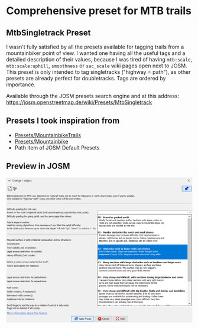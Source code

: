 # Comprehensive preset for MTB trails

## MtbSingletrack Preset

I wasn't fully satisfied by all the presets available for tagging trails from a mountainbiker point of view. I wanted one having all the useful tags and a detailed description of their values, because I was tired of having `mtb:scale`, `mtb:scale:uphill`, `smoothness` or `sac_scale` wiki pages open next to JOSM. This preset is only intended to tag singletracks ("highway = path"), as other presets are already perfect for doubletracks. Tags are ordered by importance.

Available through the JOSM presets search engine and at this address: https://josm.openstreetmap.de/wiki/Presets/MtbSingletrack

## Presets I took inspiration from

* [Presets/MountainbikeTrails](https://josm.openstreetmap.de/wiki/Presets/MountainbikeTrails)
* [Presets/Mountainbike](https://josm.openstreetmap.de/wiki/Presets/Mountainbike)
* Path item of JOSM Default Presets

## Preview in JOSM

![Preset's preview](/screenshot_josm.png "Preset's preview")